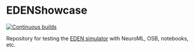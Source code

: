 # EDENShowcase

[![Continuous builds](https://github.com/OpenSourceBrain/EDENShowcase/actions/workflows/omv-ci.yml/badge.svg)](https://github.com/OpenSourceBrain/EDENShowcase/actions/workflows/omv-ci.yml)

Repository for testing the [EDEN simulator](https://gitlab.com/c7859/neurocomputing-lab/Inferior_OliveEMC/eden) with NeuroML, OSB, notebooks, etc. 
